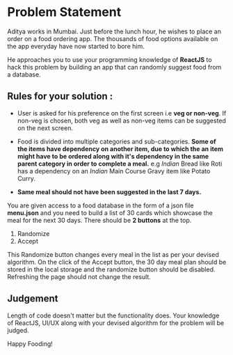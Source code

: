 # Problem Statement
Aditya works in Mumbai. Just before the lunch hour, he wishes to place an order on a food ordering app. The thousands of food options available on the app everyday have now started to bore him.

He approaches you to use your programming knowledge of **ReactJS** to hack this problem by building an app that can randomly suggest food from a database. 

## Rules for your solution : ##
- User is asked for his preference on the first screen i.e **veg or non-veg**. If non-veg is chosen, both veg as well as non-veg items can be suggested on the next screen.

- Food is divided into multiple categories and sub-categories. **Some of the items have dependency on another item, due to which the an item might have to be ordered along with it's dependency in the same parent category in order to complete a meal.** e.g *Indian* Bread like Roti has a dependency on an *Indian* Main Course Gravy item like Potato Curry.

- **Same meal should not have been suggested in the last 7 days.**

You are given access to a food database in the form of a json file **menu.json** and you need to build a list of 30 cards which showcase the meal for the next 30 days.
There should be **2 buttons** at the top.
1) Randomize
2) Accept

This Randomize button changes every meal in the list as per your devised algorithm.
On the click of the Accept button, the 30 day meal plan should be stored in the local storage and the randomize button should be disabled. Refreshing the page should not change the result.

## Judgement ##
Length of code doesn't matter but the functionality does.
Your knowledge of ReactJS, UI/UX along with your devised algorithm for the problem will be judged.

Happy Fooding!